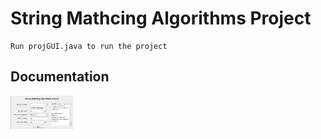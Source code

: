 # String Mathcing Algorithms Project
```
Run projGUI.java to run the project
```
## Documentation
<img src = "screenShots/img1.png" width="100">
